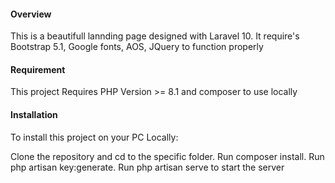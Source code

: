 <h4>Overview</h4>
<p>This is a beautifull lannding page designed with Laravel 10. It require's Bootstrap 5.1, Google fonts, AOS, JQuery to function properly</p>

<h4>Requirement</h4>
<p>This project Requires PHP Version >= 8.1 and composer to use locally</p>

<h4>Installation</h4>
<p>To install this project on your PC Locally:</p>
<p>Clone the repository and cd to the specific folder. Run composer install. Run php artisan key:generate. Run php artisan serve to start the server</p>



